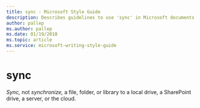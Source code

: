 ```yaml
---
title: sync - Microsoft Style Guide
description: Describes guidelines to use 'sync' in Microsoft documents.
author: pallep
ms.author: pallep
ms.date: 01/19/2018
ms.topic: article
ms.service: microsoft-writing-style-guide
---
```


# sync

*Sync,* not *synchronize,* a file, folder, or library to a local drive, a SharePoint drive, a server, or the cloud. 

